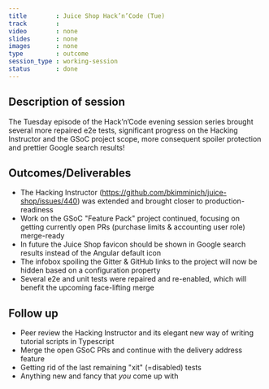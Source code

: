 ```yaml
---
title        : Juice Shop Hack’n’Code (Tue)
track        : 
video        : none
slides       : none
images       : none
type         : outcome
session_type : working-session         
status       : done  
---
```


## Description of session

The Tuesday episode of the Hack’n’Code evening session series brought several more repaired e2e tests, significant progress on the Hacking Instructor and the GSoC project scope, more consequent spoiler protection and prettier Google search results!

## Outcomes/Deliverables 

 - The Hacking Instructor (https://github.com/bkimminich/juice-shop/issues/440) was extended and brought closer to production-readiness
 - Work on the GSoC "Feature Pack" project continued, focusing on getting currently open PRs (purchase limits & accounting user role) merge-ready
 - In future the Juice Shop favicon should be shown in Google search results instead of the Angular default icon
 - The infobox spoiling the Gitter & GitHub links to the project will now be hidden based on a configuration property
 - Several e2e and unit tests were repaired and re-enabled, which will benefit the upcoming face-lifting merge


## Follow up

 - Peer review the Hacking Instructor and its elegant new way of writing tutorial scripts in Typescript
 - Merge the open GSoC PRs and continue with the delivery address feature
 - Getting rid of the last remaining "xit" (=disabled) tests
 - Anything new and fancy that *you* come up with


